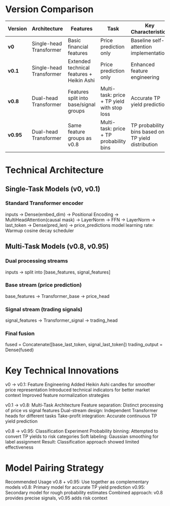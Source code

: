 # Version Comparison
|  Version  |       Architecture      | Features                                  | Task                                        | Key Characteristics                                |
|-----------|-------------------------|-------------------------------------------|---------------------------------------------|----------------------------------------------------|
| **v0**    | Single-head Transformer | Basic financial features                  | Price prediction only                       | Baseline self-attention implementation             |
| **v0.1**  | Single-head Transformer | Extended technical features + Heikin Ashi | Price prediction only                       | Enhanced feature engineering                       |
| **v0.8**  | Dual-head Transformer   | Features split into base/signal groups    | Multi-task: price + TP yield with stop loss | Accurate TP yield prediction                       |
| **v0.95** | Dual-head Transformer   | Same feature groups as v0.8               | Multi-task: price + TP probability bins     | TP probability bins based on TP yield distribution |

# Technical Architecture
## Single-Task Models (v0, v0.1)
### Standard Transformer encoder 
inputs → Dense(embed_dim) → Positional Encoding → 
MultiHeadAttention(causal mask) → LayerNorm → FFN → LayerNorm → 
last_token → Dense(pred_len) → price_predictions
model learning rate: Warmup cosine decay scheduler 
## Multi-Task Models (v0.8, v0.95)
### Dual processing streams
inputs → split into [base_features, signal_features]
### Base stream (price prediction)
base_features → Transformer_base → price_head
### Signal stream (trading signals)  
signal_features → Transformer_signal → trading_head
### Final fusion
fused = Concatenate([base_last_token, signal_last_token])
trading_output = Dense(fused)

# Key Technical Innovations
v0 → v0.1: Feature Engineering
Added Heikin Ashi candles for smoother price representation
Introduced technical indicators for better market context
Improved feature normalization strategies

v0.1 → v0.8: Multi-Task Architecture
Feature separation: Distinct processing of price vs signal features
Dual-stream design: Independent Transformer heads for different tasks
Take-profit integration: Accurate continuous TP yield prediction

v0.8 → v0.95: Classification Experiment
Probability binning: Attempted to convert TP yields to risk categories
Soft labeling: Gaussian smoothing for label assignment
Result: Classification approach showed limited effectiveness

# Model Pairing Strategy
Recommended Usage
v0.8 + v0.95: Use together as complementary models
v0.8: Primary model for accurate TP yield prediction
v0.95: Secondary model for rough probability estimates
Combined approach: v0.8 provides precise signals, v0.95 adds risk context
